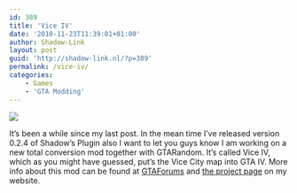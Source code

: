 ```yaml
---
id: 389
title: 'Vice IV'
date: '2010-11-23T11:39:01+01:00'
author: Shadow-Link
layout: post
guid: 'http://shadow-link.nl/?p=389'
permalink: /vice-iv/
categories:
    - Games
    - 'GTA Modding'
---
```


![](http://img440.imageshack.us/img440/2375/vcivheader.png)

It’s been a while since my last post. In the mean time I’ve released version 0.2.4 of Shadow’s Plugin also I want to let you guys know I am working on a new total conversion mod together with GTARandom. It’s called Vice IV, which as you might have guessed, put’s the Vice City map into GTA IV. More info about this mod can be found at [GTAForums](http://www.gtaforums.com/index.php?showtopic=463556) and [the project page](http://shadow-link.nl/) on my website.